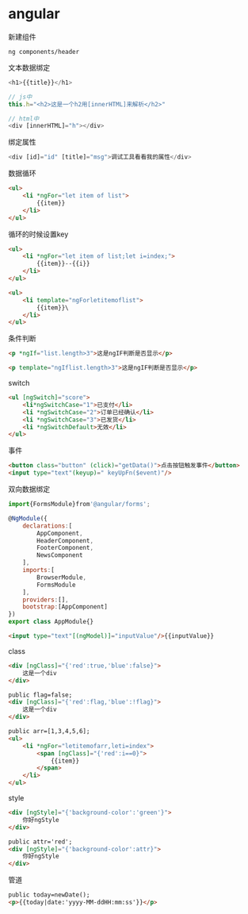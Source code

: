 # angular

新建组件

`ng components/header`

文本数据绑定

```js
<h1>{{title}}</h1>
```

```js
// js中
this.h="<h2>这是一个h2用[innerHTML]来解析</h2>"

// html中
<div [innerHTML]="h"></div>
```

绑定属性

```js
<div [id]="id" [title]="msg">调试工具看看我的属性</div>
```

数据循环

```html
<ul>
    <li *ngFor="let item of list">
        {{item}}
    </li>
</ul>
```

循环的时候设置key

```html
<ul>
    <li *ngFor="let item of list;let i=index;">
        {{item}}--{{i}}
    </li>
</ul>
```

```html
<ul>
    <li template="ngForletitemoflist">
        {{item}}\
    </li>
</ul>
```

条件判断

```html
<p *ngIf="list.length>3">这是ngIF判断是否显示</p>
```

```html
<p template="ngIflist.length>3">这是ngIF判断是否显示</p>
```

switch

```html
<ul [ngSwitch]="score">
    <li*ngSwitchCase="1">已支付</li>
    <li *ngSwitchCase="2">订单已经确认</li>
    <li *ngSwitchCase="3">已发货</li>
    <li *ngSwitchDefault>无效</li>
</ul>
```

事件

```html
<button class="button" (click)="getData()">点击按钮触发事件</button>
<input type="text"(keyup)=" keyUpFn($event)"/>
```

双向数据绑定

```js
import{FormsModule}from'@angular/forms';

@NgModule({
    declarations:[
        AppComponent,
        HeaderComponent,
        FooterComponent,
        NewsComponent
    ],
    imports:[
        BrowserModule,
        FormsModule
    ],
    providers:[],
    bootstrap:[AppComponent]
})
export class AppModule{}
```

```html
<input type="text"[(ngModel)]="inputValue"/>{{inputValue}}
```

class

```html
<div [ngClass]="{'red':true,'blue':false}">
    这是一个div
</div>

public flag=false;
<div [ngClass]="{'red':flag,'blue':!flag}">
    这是一个div
</div>

public arr=[1,3,4,5,6];
<ul>
    <li *ngFor="letitemofarr,leti=index">
        <span [ngClass]="{'red':i==0}">
            {{item}}
        </span>
    </li>
</ul>
```

style

```html
<div [ngStyle]="{'background-color':'green'}">
    你好ngStyle
</div>

public attr='red';
<div [ngStyle]="{'background-color':attr}">
    你好ngStyle
</div>
```

管道

```html
public today=newDate();
<p>{{today|date:'yyyy-MM-ddHH:mm:ss'}}</p>
```